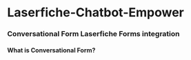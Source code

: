 # Laserfiche-Chatbot-Empower

### Conversational Form Laserfiche Forms integration

#### What is Conversational Form?
